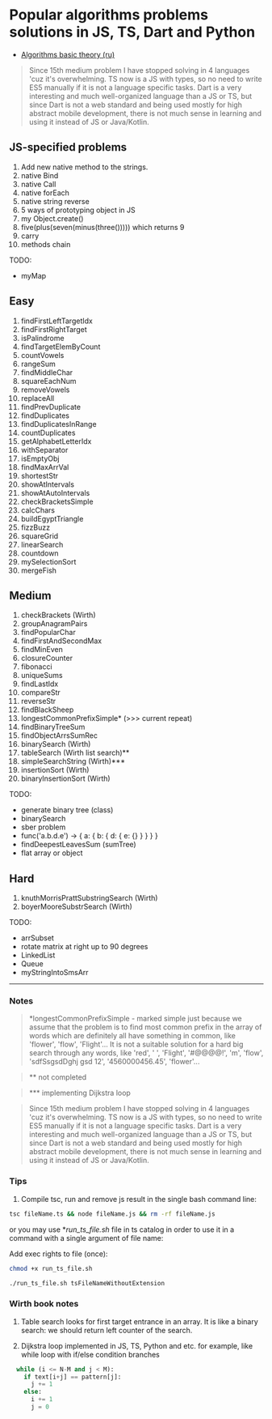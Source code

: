 # Popular algorithms problems solutions in JS, TS, Dart and Python

- [Algorithms basic theory (ru)](https://github.com/PavPavv/MyJSCheatsheet/blob/master/js-code/algorithms/algorihms_ru.md)

> Since 15th medium problem I have stopped solving in 4 languages 'cuz it's overwhelming. TS now is a JS with types, so no need to write ES5 manually if it is not a language specific tasks. Dart is a very interesting and much well-organized language than a JS or TS, but since Dart is not a web standard and being used mostly for high abstract mobile development, there is not much sense in learning and using it instead of JS or Java/Kotlin.

## JS-specified problems

1. Add new native method to the strings.
2. native Bind
3. native Call
4. native forEach
5. native string reverse
6. 5 ways of prototyping object in JS
7. my Object.create()
8. five(plus(seven(minus(three())))) which returns 9
9. carry
10. methods chain

TODO:

- myMap

## Easy

1. findFirstLeftTargetIdx
2. findFirstRightTarget
3. isPalindrome
4. findTargetElemByCount
5. countVowels
6. rangeSum
7. findMiddleChar
8. squareEachNum
9. removeVowels
10. replaceAll
11. findPrevDuplicate
12. findDuplicates
13. findDuplicatesInRange
14. countDuplicates
15. getAlphabetLetterIdx
16. withSeparator
17. isEmptyObj
18. findMaxArrVal
19. shortestStr
20. showAtIntervals
21. showAtAutoIntervals
22. checkBracketsSimple
23. calcChars
24. buildEgyptTriangle
25. fizzBuzz
26. squareGrid
27. linearSearch
28. countdown
29. mySelectionSort
30. mergeFish

## Medium

1. checkBrackets (Wirth)
2. groupAnagramPairs  
3. findPopularChar
4. findFirstAndSecondMax
5. findMinEven
6. closureCounter
7. fibonacci
8. uniqueSums
9. findLastIdx
10. compareStr
11. reverseStr
12. findBlackSheep
13. longestCommonPrefixSimple\*  (>>> current repeat)
14. findBinaryTreeSum
15. findObjectArrsSumRec
16. binarySearch (Wirth)
17. tableSearch (Wirth list search)\*\*
18. simpleSearchString (Wirth)\*\*\*
19. insertionSort (Wirth)
20. binaryInsertionSort (Wirth)

TODO:

- generate binary tree (class)
- binarySearch
- sber problem
- func('a.b.d.e') -> { a: { b: { d: { e: {} } } } }
- findDeepestLeavesSum (sumTree)
- flat array or object

## Hard

1. knuthMorrisPrattSubstringSearch (Wirth)
2. boyerMooreSubstrSearch (Wirth)

TODO:

- arrSubset
- rotate matrix at right up to 90 degrees
- LinkedList
- Queue
- myStringIntoSmsArr

---

### Notes

> \*longestCommonPrefixSimple - marked simple just because we assume that the problem is to find most common prefix in the array of words which are definitely all have something in common, like 'flower', 'flow', 'Flight'... It is not a suitable solution for a hard big search through any words, like 'red', ' ', 'Flight', '#@@@@!', 'm', 'flow', 'sdfSsgsdDghj gsd 12', '4560000456.45', 'flower'...

> \*\* not completed

> \*\*\* implementing Dijkstra loop

> Since 15th medium problem I have stopped solving in 4 languages 'cuz it's overwhelming. TS now is a JS with types, so no need to write ES5 manually if it is not a language specific tasks. Dart is a very interesting and much well-organized language than a JS or TS, but since Dart is not a web standard and being used mostly for high abstract mobile development, there is not much sense in learning and using it instead of JS or Java/Kotlin.

### Tips

1. Compile tsc, run and remove js result in the single bash command line:

```bash
tsc fileName.ts && node fileName.js && rm -rf fileName.js
```

or you may use \*_run_ts_file.sh_ file in ts catalog in order to use it in a command with a single argument of file name:

Add exec rights to file (once):

```bash
chmod +x run_ts_file.sh
```

```bash
./run_ts_file.sh tsFileNameWithoutExtension
```

### Wirth book notes

1. Table search looks for first target entrance in an array. It is like a binary search: we should return left counter of the search.

2. Dijkstra loop implemented in JS, TS, Python and etc. for example, like while loop with if/else condition branches

```python
  while (i <= N-M and j < M):
    if text[i+j] == pattern[j]:
      j += 1
    else:
      i += 1
      j = 0
```

